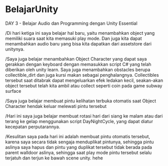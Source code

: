# BelajarUnity

DAY 3 - Belajar Audio dan Programming dengan Unity Essential

/Di hari ketiga ini saya belajar hal baru, yaitu menambahkan object yang memiliki suara saat kita memasuki play mode. Dan juga kita dapat menambahkan audio baru yang bisa kita dapatkan dari assetstore dari unitynya.

/Saya juga belajar menambahkan Object Character yang dapat saya gerakkan dengan keyboard dengan memasukkan script C# yang telah diberikan oleh unity learn. Saya juga menambahkan obstacles berupa collectible_dirt dan juga kursi makan sebagai penghalangnya. Collectibles tersebut saat ditabrak dapat mengeluarkan efek ledakan kecil, seakan-akan object tersebut telah kita ambil atau collect seperti coin pada game subway surface 

/Saya juga belajar membuat pintu kelihatan terbuka otomatis saat Object Character hendak keluar melewati pintu tersebut

/Hari ini saya juga belajar membuat rotasi hari dari siang ke malam atau dari terang ke gelap menggunakan script DayNightCycle, yang dapat diatur kecepatan perputarannya.

/Kesulitan saya pada hari ini adalah membuat pintu otomatis tersebut, karena saya secara tidak sengaja menduplikat pintunya, sehingga pintu aslinya saya hapus dan pintu yang duplikat tersebut tidak berada pada parent walldoor aslinya, sehingga saat play mode pintu tersebut selalu terjatuh dan terjun ke bawah scene unity. hehe
